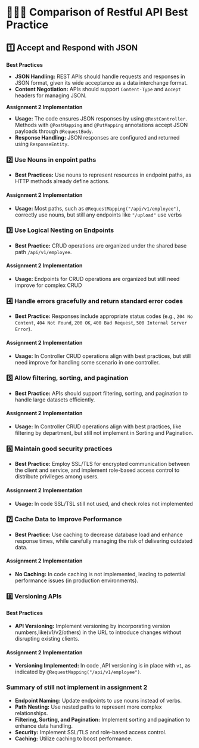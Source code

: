 # 👨🏻‍🏫 Comparison of Restful API Best Practice

## **1️⃣ Accept and Respond with JSON**

**Best Practices**

- **JSON Handling:** REST APIs should handle requests and responses in JSON format, given its wide acceptance as a data interchange format.
- **Content Negotiation:** APIs should support `Content-Type` and `Accept` headers for managing JSON.

**Assignment 2 Implementation**

- **Usage:** The code ensures JSON responses by using `@RestController`. Methods with `@PostMapping` and `@PutMapping` annotations accept JSON payloads through `@RequestBody`.
- **Response Handling:** JSON responses are configured and returned using `ResponseEntity`.

### 2️⃣ Use Nouns in enpoint paths

- **Best Practices:** Use nouns to represent resources in endpoint paths, as HTTP methods already define actions.

#### Assignment 2 Implementation

- **Usage:** Most paths, such as `@RequestMapping("/api/v1/employee")`, correctly use nouns, but still any endpoints like `"/upload"` use verbs

### 3️⃣ Use Logical Nesting on Endpoints

- **Best Practice:** CRUD operations are organized under the shared base path `/api/v1/employee`.

#### Assignment 2 Implementation

- **Usage:** Endpoints for CRUD operations are organized but still need improve for complex CRUD

### 4️⃣ Handle errors gracefully and return standard error codes

- **Best Practice:** Responses include appropriate status codes (e.g., `204 No Content`, `404 Not Found`, `200 OK`, `400 Bad Request`, `500 Internal Server Error`).

#### Assignment 2 Implementation

- **Usage:** In Controller CRUD operations align with best practices, but still need improve for handling some scenario in one controller.

### 5️⃣ Allow filtering, sorting, and pagination

- **Best Practice:** APIs should support filtering, sorting, and pagination to handle large datasets efficiently.

#### Assignment 2 Implementation

- **Usage:** In Controller CRUD operations align with best practices, like filtering by department, but still not implement in Sorting and Pagination.

### 6️⃣ Maintain good security practices

- **Best Practice:** Employ SSL/TLS for encrypted communication between the client and service, and implement role-based access control to distribute privileges among users.

#### Assignment 2 Implementation

- **Usage:** In code SSL/TSL still not used, and check roles not implemented

### 7️⃣ Cache Data to Improve Performance
- **Best Practice:** Use caching to decrease database load and enhance response times, while carefully managing the risk of delivering outdated data.

#### Assignment 2 Implementation
- **No Caching:** In code caching is not implemented, leading to potential performance issues (in production environments).

### 8️⃣ Versioning APIs
#### Best Practices
- **API Versioning:**  Implement versioning by incorporating version numbers,like(v1/v2/others) in the URL to introduce changes without disrupting existing clients.

#### Assignment 2 Implementation
- **Versioning Implemented:** In code ,API versioning is in place with `v1`, as indicated by `@RequestMapping("/api/v1/employee")`.

### Summary of still not implement in assignment 2 
- **Endpoint Naming:** Update endpoints to use nouns instead of verbs.
- **Path Nesting:** Use nested paths to represent more complex relationships.
- **Filtering, Sorting, and Pagination:** Implement sorting and pagination to enhance data handling.
- **Security:** Implement SSL/TLS and role-based access control.
- **Caching:** Utilize caching to boost performance.

